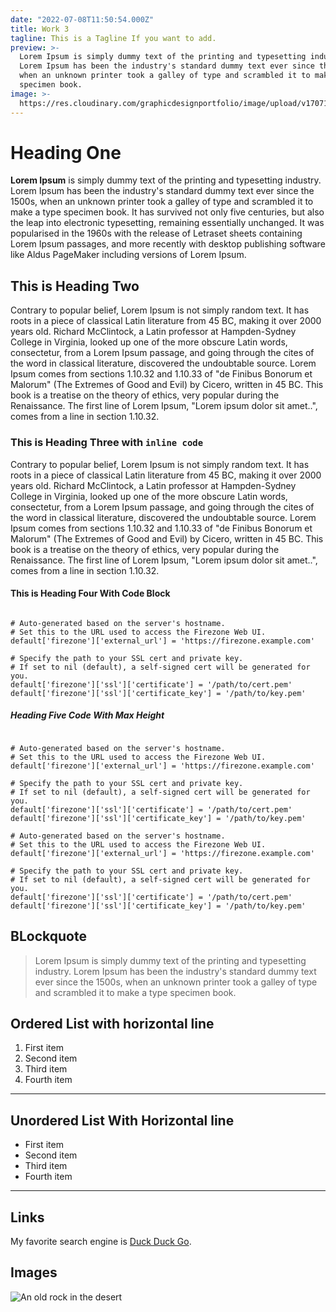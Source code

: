 ```yaml
---
date: "2022-07-08T11:50:54.000Z"
title: Work 3
tagline: This is a Tagline If you want to add.
preview: >-
  Lorem Ipsum is simply dummy text of the printing and typesetting industry.
  Lorem Ipsum has been the industry's standard dummy text ever since the 1500s,
  when an unknown printer took a galley of type and scrambled it to make a type
  specimen book.
image: >-
  https://res.cloudinary.com/graphicdesignportfolio/image/upload/v1707160786/samples/Trey/Picasso_rsj0wp.png
---
```


# Heading One

**Lorem Ipsum** is simply dummy text of the printing and typesetting industry. Lorem Ipsum has been the industry's standard dummy text ever since the 1500s, when an unknown printer took a galley of type and scrambled it to make a type specimen book. It has survived not only five centuries, but also the leap into electronic typesetting, remaining essentially unchanged. It was popularised in the 1960s with the release of Letraset sheets containing Lorem Ipsum passages, and more recently with desktop publishing software like Aldus PageMaker including versions of Lorem Ipsum.

## This is Heading Two

Contrary to popular belief, Lorem Ipsum is not simply random text. It has roots in a piece of classical Latin literature from 45 BC, making it over 2000 years old. Richard McClintock, a Latin professor at Hampden-Sydney College in Virginia, looked up one of the more obscure Latin words, consectetur, from a Lorem Ipsum passage, and going through the cites of the word in classical literature, discovered the undoubtable source. Lorem Ipsum comes from sections 1.10.32 and 1.10.33 of "de Finibus Bonorum et Malorum" (The Extremes of Good and Evil) by Cicero, written in 45 BC. This book is a treatise on the theory of ethics, very popular during the Renaissance. The first line of Lorem Ipsum, "Lorem ipsum dolor sit amet..", comes from a line in section 1.10.32.

### This is Heading Three with `inline code`

Contrary to popular belief, Lorem Ipsum is not simply random text. It has roots in a piece of classical Latin literature from 45 BC, making it over 2000 years old. Richard McClintock, a Latin professor at Hampden-Sydney College in Virginia, looked up one of the more obscure Latin words, consectetur, from a Lorem Ipsum passage, and going through the cites of the word in classical literature, discovered the undoubtable source. Lorem Ipsum comes from sections 1.10.32 and 1.10.33 of "de Finibus Bonorum et Malorum" (The Extremes of Good and Evil) by Cicero, written in 45 BC. This book is a treatise on the theory of ethics, very popular during the Renaissance. The first line of Lorem Ipsum, "Lorem ipsum dolor sit amet..", comes from a line in section 1.10.32.

#### This is Heading Four With Code Block

```

# Auto-generated based on the server's hostname.
# Set this to the URL used to access the Firezone Web UI.
default['firezone']['external_url'] = 'https://firezone.example.com'

# Specify the path to your SSL cert and private key.
# If set to nil (default), a self-signed cert will be generated for you.
default['firezone']['ssl']['certificate'] = '/path/to/cert.pem'
default['firezone']['ssl']['certificate_key'] = '/path/to/key.pem'

```

##### Heading Five Code With Max Height

```

# Auto-generated based on the server's hostname.
# Set this to the URL used to access the Firezone Web UI.
default['firezone']['external_url'] = 'https://firezone.example.com'

# Specify the path to your SSL cert and private key.
# If set to nil (default), a self-signed cert will be generated for you.
default['firezone']['ssl']['certificate'] = '/path/to/cert.pem'
default['firezone']['ssl']['certificate_key'] = '/path/to/key.pem'

# Auto-generated based on the server's hostname.
# Set this to the URL used to access the Firezone Web UI.
default['firezone']['external_url'] = 'https://firezone.example.com'

# Specify the path to your SSL cert and private key.
# If set to nil (default), a self-signed cert will be generated for you.
default['firezone']['ssl']['certificate'] = '/path/to/cert.pem'
default['firezone']['ssl']['certificate_key'] = '/path/to/key.pem'

```

## BLockquote

> Lorem Ipsum is simply dummy text of the printing and typesetting industry. Lorem Ipsum has been the industry's standard dummy text ever since the 1500s, when an unknown printer took a galley of type and scrambled it to make a type specimen book.

## Ordered List with horizontal line

1. First item
2. Second item
3. Third item
4. Fourth item

---

## Unordered List With Horizontal line

- First item
- Second item
- Third item
- Fourth item

---

## Links

My favorite search engine is [Duck Duck Go](https://duckduckgo.com).

## Images

![An old rock in the desert](https://images.unsplash.com/photo-1654475677192-2d869348bb4c?ixlib=rb-1.2.1&ixid=MnwxMjA3fDB8MHxwaG90by1wYWdlfHx8fGVufDB8fHx8&auto=format&fit=crop&w=1170&q=80)
